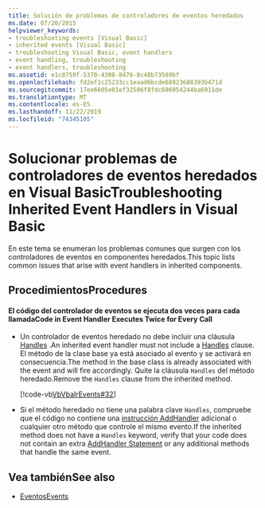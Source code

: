 ```yaml
---
title: Solución de problemas de controladores de eventos heredados
ms.date: 07/20/2015
helpviewer_keywords:
- troubleshooting events [Visual Basic]
- inherited events [Visual Basic]
- troubleshooting Visual Basic, event handlers
- event handling, troubleshooting
- event handlers, troubleshooting
ms.assetid: e1c8759f-5370-4308-8476-8c48b73509bf
ms.openlocfilehash: fd2ef1c25233cc1eaad6bcde68923688393b471d
ms.sourcegitcommit: 17ee6605e01ef32506f8fdc686954244ba6911de
ms.translationtype: MT
ms.contentlocale: es-ES
ms.lasthandoff: 11/22/2019
ms.locfileid: "74345105"
---
```

# <a name="troubleshooting-inherited-event-handlers-in-visual-basic"></a><span data-ttu-id="267b4-102">Solucionar problemas de controladores de eventos heredados en Visual Basic</span><span class="sxs-lookup"><span data-stu-id="267b4-102">Troubleshooting Inherited Event Handlers in Visual Basic</span></span>
<span data-ttu-id="267b4-103">En este tema se enumeran los problemas comunes que surgen con los controladores de eventos en componentes heredados.</span><span class="sxs-lookup"><span data-stu-id="267b4-103">This topic lists common issues that arise with event handlers in inherited components.</span></span>  
  
## <a name="procedures"></a><span data-ttu-id="267b4-104">Procedimientos</span><span class="sxs-lookup"><span data-stu-id="267b4-104">Procedures</span></span>  
  
#### <a name="code-in-event-handler-executes-twice-for-every-call"></a><span data-ttu-id="267b4-105">El código del controlador de eventos se ejecuta dos veces para cada llamada</span><span class="sxs-lookup"><span data-stu-id="267b4-105">Code in Event Handler Executes Twice for Every Call</span></span>  
  
- <span data-ttu-id="267b4-106">Un controlador de eventos heredado no debe incluir una cláusula [Handles](../../../../visual-basic/language-reference/statements/handles-clause.md) .</span><span class="sxs-lookup"><span data-stu-id="267b4-106">An inherited event handler must not include a [Handles](../../../../visual-basic/language-reference/statements/handles-clause.md) clause.</span></span> <span data-ttu-id="267b4-107">El método de la clase base ya está asociado al evento y se activará en consecuencia.</span><span class="sxs-lookup"><span data-stu-id="267b4-107">The method in the base class is already associated with the event and will fire accordingly.</span></span> <span data-ttu-id="267b4-108">Quite la cláusula `Handles` del método heredado.</span><span class="sxs-lookup"><span data-stu-id="267b4-108">Remove the `Handles` clause from the inherited method.</span></span>  
  
     [!code-vb[VbVbalrEvents#32](~/samples/snippets/visualbasic/VS_Snippets_VBCSharp/VbVbalrEvents/VB/Class1.vb#32)]  
  
- <span data-ttu-id="267b4-109">Si el método heredado no tiene una palabra clave `Handles`, compruebe que el código no contiene una [instrucción AddHandler](../../../../visual-basic/language-reference/statements/addhandler-statement.md) adicional o cualquier otro método que controle el mismo evento.</span><span class="sxs-lookup"><span data-stu-id="267b4-109">If the inherited method does not have a `Handles` keyword, verify that your code does not contain an extra [AddHandler Statement](../../../../visual-basic/language-reference/statements/addhandler-statement.md) or any additional methods that handle the same event.</span></span>  
  
## <a name="see-also"></a><span data-ttu-id="267b4-110">Vea también</span><span class="sxs-lookup"><span data-stu-id="267b4-110">See also</span></span>

- [<span data-ttu-id="267b4-111">Eventos</span><span class="sxs-lookup"><span data-stu-id="267b4-111">Events</span></span>](../../../../visual-basic/programming-guide/language-features/events/index.md)
